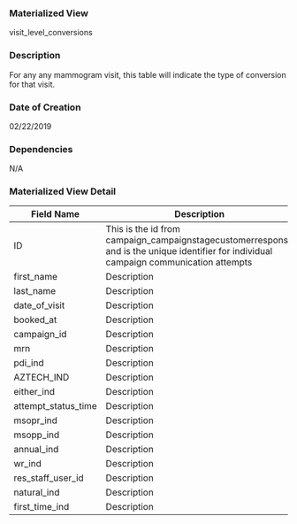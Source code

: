 ### Materialized View
visit_level_conversions

### Description
For any any mammogram visit, this table will indicate the type of conversion for that visit.

### Date of Creation
02/22/2019

### Dependencies
N/A

### Materialized View Detail

| Field Name | Description | Calculation |
|---|---|---|
| ID | This is the id from campaign_campaignstagecustomerresponse and is the unique identifier for individual campaign communication attempts | campaign_campaignstagecustomerresponse.id |
| first_name | Description | Calculation |
| last_name | Description | Calculation |
| date_of_visit | Description | Calculation |
| booked_at | Description | Calculation |
| campaign_id | Description | Calculation |
| mrn | Description | Calculation |
| pdi_ind | Description | Calculation |
| AZTECH_IND | Description | Calculation |
| either_ind | Description | Calculation |
| attempt_status_time | Description | Calculation |
| msopr_ind | Description | Calculation |
| msopp_ind | Description | Calculation |
| annual_ind | Description | Calculation |
| wr_ind | Description | Calculation |
| res_staff_user_id | Description | Calculation |
| natural_ind | Description | Calculation |
| first_time_ind | Description | Calculation |
